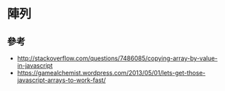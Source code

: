 # 陣列


## 參考

- http://stackoverflow.com/questions/7486085/copying-array-by-value-in-javascript
- https://gamealchemist.wordpress.com/2013/05/01/lets-get-those-javascript-arrays-to-work-fast/